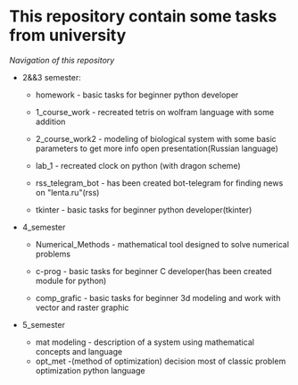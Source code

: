# This repository contain some tasks from university
_Navigation of this repository_
* 2&&3 semester:
  * homework - basic tasks for beginner python developer
  * 1_course_work - recreated tetris on wolfram language with some addition
  
  * 2_course_work2 - modeling of biological system with some basic parameters to get more info open presentation(Russian language)
  * lab_1 - recreated clock on python (with dragon scheme)
  * rss_telegram_bot - has been created bot-telegram for finding news on "lenta.ru"(rss) 
  * tkinter -  basic tasks for beginner python developer(tkinter)
* 4_semester
  * Numerical_Methods - mathematical tool designed to solve numerical problems
  
  * c-prog - basic tasks for beginner C developer(has been created module for python)
  * comp_grafic - basic tasks for beginner 3d modeling and work with vector and raster graphic
 * 5_semester
 
   * mat modeling - description of a system using mathematical concepts and language
   * opt_met -(method of optimization) decision most of classic problem optimization python language 